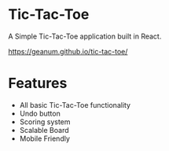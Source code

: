 # Tic-Tac-Toe

A Simple Tic-Tac-Toe application built in React.

https://geanum.github.io/tic-tac-toe/

# Features

- All basic Tic-Tac-Toe functionality
- Undo button 
- Scoring system 
- Scalable Board
- Mobile Friendly
